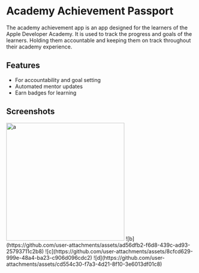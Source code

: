 # Academy Achievement Passport

The academy achievement app is an app designed for the learners of the Apple Developer Academy. It is used to track the progress and goals of the learners. Holding them accountable and keeping them on track throughout their academy experience.




## Features

- For accountability and goal setting
- Automated mentor updates
- Earn badges for learning





## Screenshots
<img width="315" alt="a" src="https://github.com/user-attachments/assets/9daa830a-16f4-47be-a68f-c8b7f9c1eae4">
![b](https://github.com/user-attachments/assets/ad56dfb2-f6d8-439c-ad93-25793711c2b8)
![c](https://github.com/user-attachments/assets/8cfcd629-999e-48a4-ba23-c906d096cdc2)
![d](https://github.com/user-attachments/assets/cd554c30-f7a3-4d21-8f10-3e6013df01c8)
